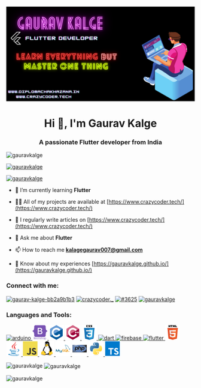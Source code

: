![MasterHead](https://raw.githubusercontent.com/gauravkalge/gauravkalge.github.io/main/assets/img/png_20220317_041444_0000.png)

<h1 align="center">Hi 👋, I'm Gaurav Kalge</h1>
<h3 align="center">A passionate Flutter developer from India</h3>

<p align="left"> <img src="https://komarev.com/ghpvc/?username=gauravkalge&label=Profile%20views&color=0e75b6&style=flat" alt="gauravkalge" /> </p>
<p align="left"> <a href="https://twitter.com/gauravkalge" target="blank"><img src="https://img.shields.io/twitter/follow/gauravkalge?logo=twitter&style=for-the-badge" alt="gauravkalge" /></a> </p>
<p align="left"> <a href="https://github.com/ryo-ma/github-profile-trophy"><img src="https://github-profile-trophy.vercel.app/?username=gauravkalge" alt="gauravkalge" /></a> </p>

- 🌱 I’m currently learning **Flutter**

- 👨‍💻 All of my projects are available at [https://www.crazycoder.tech/](https://www.crazycoder.tech/)

- 📝 I regularly write articles on [https://www.crazycoder.tech/](https://www.crazycoder.tech/)

- 💬 Ask me about **Flutter**

- 📫 How to reach me **kalagegaurav007@gmail.com**

- 📄 Know about my experiences [https://gauravkalge.github.io/](https://gauravkalge.github.io/)

<h3 align="left">Connect with me:</h3>
<p align="left">
<a href="https://linkedin.com/in/gaurav-kalge-bb2a9b1b3" target="blank"><img align="center" src="https://raw.githubusercontent.com/rahuldkjain/github-profile-readme-generator/master/src/images/icons/Social/linked-in-alt.svg" alt="gaurav-kalge-bb2a9b1b3" height="30" width="40" /></a>
<a href="https://instagram.com/crazycoder._" target="blank"><img align="center" src="https://raw.githubusercontent.com/rahuldkjain/github-profile-readme-generator/master/src/images/icons/Social/instagram.svg" alt="crazycoder._" height="30" width="40" /></a>
<a href="https://discord.gg/#3625" target="blank"><img align="center" src="https://raw.githubusercontent.com/rahuldkjain/github-profile-readme-generator/master/src/images/icons/Social/discord.svg" alt="#3625" height="30" width="40" /></a>
  <a href="https://twitter.com/gauravkalge" target="blank"><img align="center" src="https://raw.githubusercontent.com/rahuldkjain/github-profile-readme-generator/master/src/images/icons/Social/twitter.svg" alt="gauravkalge" height="30" width="40" /></a>
</p>

<h3 align="left">Languages and Tools:</h3>
<p align="left"> <a href="https://www.arduino.cc/" target="_blank" rel="noreferrer"> <img src="https://cdn.worldvectorlogo.com/logos/arduino-1.svg" alt="arduino" width="40" height="40"/> </a> <a href="https://getbootstrap.com" target="_blank" rel="noreferrer"> <img src="https://raw.githubusercontent.com/devicons/devicon/master/icons/bootstrap/bootstrap-plain-wordmark.svg" alt="bootstrap" width="40" height="40"/> </a> <a href="https://www.cprogramming.com/" target="_blank" rel="noreferrer"> <img src="https://raw.githubusercontent.com/devicons/devicon/master/icons/c/c-original.svg" alt="c" width="40" height="40"/> </a> <a href="https://www.w3schools.com/cpp/" target="_blank" rel="noreferrer"> <img src="https://raw.githubusercontent.com/devicons/devicon/master/icons/cplusplus/cplusplus-original.svg" alt="cplusplus" width="40" height="40"/> </a> <a href="https://www.w3schools.com/css/" target="_blank" rel="noreferrer"> <img src="https://raw.githubusercontent.com/devicons/devicon/master/icons/css3/css3-original-wordmark.svg" alt="css3" width="40" height="40"/> </a> <a href="https://dart.dev" target="_blank" rel="noreferrer"> <img src="https://www.vectorlogo.zone/logos/dartlang/dartlang-icon.svg" alt="dart" width="40" height="40"/> </a> <a href="https://firebase.google.com/" target="_blank" rel="noreferrer"> <img src="https://www.vectorlogo.zone/logos/firebase/firebase-icon.svg" alt="firebase" width="40" height="40"/> </a> <a href="https://flutter.dev" target="_blank" rel="noreferrer"> <img src="https://www.vectorlogo.zone/logos/flutterio/flutterio-icon.svg" alt="flutter" width="40" height="40"/> </a> <a href="https://www.w3.org/html/" target="_blank" rel="noreferrer"> <img src="https://raw.githubusercontent.com/devicons/devicon/master/icons/html5/html5-original-wordmark.svg" alt="html5" width="40" height="40"/> </a> <a href="https://www.java.com" target="_blank" rel="noreferrer"> <img src="https://raw.githubusercontent.com/devicons/devicon/master/icons/java/java-original.svg" alt="java" width="40" height="40"/> </a> <a href="https://developer.mozilla.org/en-US/docs/Web/JavaScript" target="_blank" rel="noreferrer"> <img src="https://raw.githubusercontent.com/devicons/devicon/master/icons/javascript/javascript-original.svg" alt="javascript" width="40" height="40"/> </a> <a href="https://www.linux.org/" target="_blank" rel="noreferrer"> <img src="https://raw.githubusercontent.com/devicons/devicon/master/icons/linux/linux-original.svg" alt="linux" width="40" height="40"/> </a> <a href="https://www.mysql.com/" target="_blank" rel="noreferrer"> <img src="https://raw.githubusercontent.com/devicons/devicon/master/icons/mysql/mysql-original-wordmark.svg" alt="mysql" width="40" height="40"/> </a> <a href="https://www.php.net" target="_blank" rel="noreferrer"> <img src="https://raw.githubusercontent.com/devicons/devicon/master/icons/php/php-original.svg" alt="php" width="40" height="40"/> </a> <a href="https://www.python.org" target="_blank" rel="noreferrer"> <img src="https://raw.githubusercontent.com/devicons/devicon/master/icons/python/python-original.svg" alt="python" width="40" height="40"/> </a> <a href="https://www.typescriptlang.org/" target="_blank" rel="noreferrer"> <img src="https://raw.githubusercontent.com/devicons/devicon/master/icons/typescript/typescript-original.svg" alt="typescript" width="40" height="40"/> </a> </p>

<p><img align="left" src="https://github-readme-stats.vercel.app/api/top-langs?username=gauravkalge&show_icons=true&locale=en&layout=compact" alt="gauravkalge" /></p>

<p>&nbsp;<img align="center" src="https://github-readme-stats.vercel.app/api?username=gauravkalge&show_icons=true&locale=en" alt="gauravkalge" /></p>

<p><img align="center" src="https://github-readme-streak-stats.herokuapp.com/?user=gauravkalge&" alt="gauravkalge" /></p>
